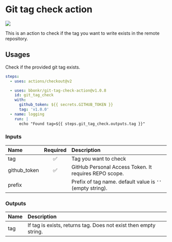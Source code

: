 # Git tag check action

[![](https://img.shields.io/github/v/release/bbonkr/git-tag-check-action?display_name=tag&style=flat-square&include_prereleases)](https://github.com/bbonkr/git-tag-check-action/releases)

This is an action to check if the tag you want to write exists in the remote repository.

## Usages

Check if the provided git tag exists.

```yaml
steps:
  - uses: actions/checkout@v2

  - uses: bbonkr/git-tag-check-action@v1.0.8
    id: git_tag_check
    with:
      github_token: ${{ secrets.GITHUB_TOKEN }}
      tag: 'v1.0.0'
  - name: logging
    run: |
      echo "Found tag=${{ steps.git_tag_check.outputs.tag }}"
```

### Inputs

| Name | Required | Description |
| :--- | :------: | :---------- |
| tag  | ✅       | Tag you want to check |
| github_token | ✅ | GitHub Personal Access Token. It requires REPO scope. |
| prefix |  | Prefix of tag name. default value is `''` (empty string). |

### Outputs

| Name | Description |
| :--- | :---------- |
| tag  | If tag is exists, returns tag. Does not exist then empty string. |
